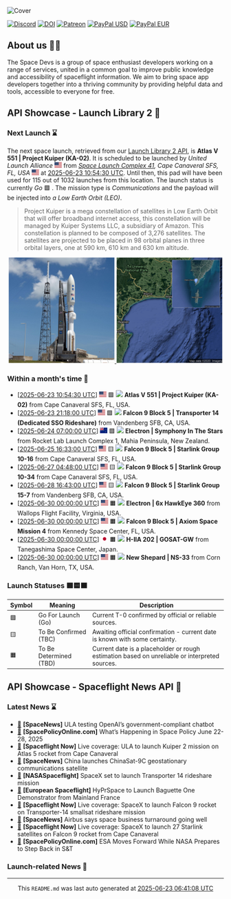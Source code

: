 ![Cover](https://raw.githubusercontent.com/TheSpaceDevs/Tutorials/main/assets/tsd_cover.png)


[![Discord](https://img.shields.io/badge/Discord-%237289DA.svg?style=for-the-badge&logo=discord&logoColor=white)](https://discord.gg/p7ntkNA)
[![DOI](https://img.shields.io/badge/DOI-10.5281/zenodo.15277896-blue.svg?style=for-the-badge)](https://doi.org/10.5281/zenodo.15277896)
[![Patreon](https://img.shields.io/badge/Patreon-F96854?style=for-the-badge&logo=patreon&logoColor=white)](https://www.patreon.com/TheSpaceDevs)
[![PayPal USD](https://img.shields.io/badge/PayPal-00457C?style=for-the-badge&logo=paypal&logoColor=white&label=USD)](https://www.paypal.com/donate/?hosted_button_id=UCPX4EL6E9JFA)
[![PayPal EUR](https://img.shields.io/badge/PayPal-00457C?style=for-the-badge&logo=paypal&logoColor=white&label=EUR)](https://www.paypal.com/donate/?hosted_button_id=5S7MGGWJJBHL6)

## About us 🧑‍🚀
The Space Devs is a group of space enthusiast developers working on a range of
services, united in a common goal to improve public knowledge and accessibility
of spaceflight information. We aim to bring space app developers together into a
thriving community by providing helpful data and tools, accessible to everyone
for free.

## API Showcase - Launch Library 2 🚀

### Next Launch ⌛
The next space launch, retrieved from our
<a href="https://thespacedevs.com/llapi">Launch Library 2 API</a>, is
**Atlas V 551 | Project Kuiper (KA-02)**. It is scheduled to be launched by *United Launch Alliance*
<img width="17" src="https://raw.githubusercontent.com/lipis/flag-icons/main/flags/4x3/us.svg" />
from *<a href="https://en.wikipedia.org/wiki/Cape_Canaveral_Air_Force_Station_Space_Launch_Complex_41">Space Launch Complex 41</a>, Cape Canaveral SFS, FL, USA*
<img width="17" src="https://raw.githubusercontent.com/lipis/flag-icons/main/flags/4x3/us.svg" />
at <a href="https://www.timeanddate.com/worldclock/fixedtime.html?iso=20250623T105430">2025-06-23 10:54:30 UTC</a>.  Until
then, this pad will have been used for 115
out of 1032 launches from this location. The launch status is currently
*Go* 🟩 . The mission type is
*Communications* and the payload will be injected
into *a Low Earth Orbit
(LEO)*.
<br>
<blockquote>
  Project Kuiper is a mega constellation of satellites in Low Earth Orbit that will offer broadband internet access, this constellation will be managed by Kuiper Systems LLC, a subsidiary of Amazon. This constellation is planned to be composed of 3,276 satellites. The satellites are projected to be placed in 98 orbital planes in three orbital layers, one at 590 km, 610 km and 630 km altitude.
</blockquote>

<p float="left" align="center">
  <a href="https://en.wikipedia.org/wiki/Atlas_V?wprov=sfla1" >
    <img alt="launch-image" width="49%" src="/profile/cache/launch_image.png" />
  </a>
  <a href="https://www.google.com/maps?q=28.58341025,-80.58303644" >
    <img alt="pad-location" width="49%" src="/profile/cache/new_pad_image.png"  />
  </a>
</p>

### Within a month's time 📅
- \[<a href="https://www.timeanddate.com/worldclock/fixedtime.html?iso=20250623T105430">2025-06-23 10:54:30 UTC</a>\]  <img width="17" src="https://raw.githubusercontent.com/lipis/flag-icons/main/flags/4x3/us.svg" /> 🟩  <a href="https://www.google.com/calendar/render?action=TEMPLATE&text=Atlas V 551 | Project Kuiper (KA-02)&location=Cape Canaveral SFS, FL, USA&dates=20250623T105430Z%2F20250623T112330Z"><img border="0" width="15" src="https://upload.wikimedia.org/wikipedia/commons/a/a5/Google_Calendar_icon_%282020%29.svg"></a> **Atlas V 551 | Project Kuiper (KA-02)** from Cape Canaveral SFS, FL, USA.
- \[<a href="https://www.timeanddate.com/worldclock/fixedtime.html?iso=20250623T211800">2025-06-23 21:18:00 UTC</a>\]  <img width="17" src="https://raw.githubusercontent.com/lipis/flag-icons/main/flags/4x3/us.svg" /> 🟩  <a href="https://www.google.com/calendar/render?action=TEMPLATE&text=Falcon 9 Block 5 | Transporter 14 (Dedicated SSO Rideshare)&location=Vandenberg SFB, CA, USA&dates=20250623T211800Z%2F20250623T221500Z"><img border="0" width="15" src="https://upload.wikimedia.org/wikipedia/commons/a/a5/Google_Calendar_icon_%282020%29.svg"></a> **Falcon 9 Block 5 | Transporter 14 (Dedicated SSO Rideshare)** from Vandenberg SFB, CA, USA.
- \[<a href="https://www.timeanddate.com/worldclock/fixedtime.html?iso=20250624T070000">2025-06-24 07:00:00 UTC</a>\]  <img width="17" src="https://raw.githubusercontent.com/lipis/flag-icons/main/flags/4x3/nz.svg" /> 🟩  <a href="https://www.google.com/calendar/render?action=TEMPLATE&text=Electron | Symphony In The Stars&location=Rocket Lab Launch Complex 1, Mahia Peninsula, New Zealand&dates=20250624T070000Z%2F20250624T070000Z"><img border="0" width="15" src="https://upload.wikimedia.org/wikipedia/commons/a/a5/Google_Calendar_icon_%282020%29.svg"></a> **Electron | Symphony In The Stars** from Rocket Lab Launch Complex 1, Mahia Peninsula, New Zealand.
- \[<a href="https://www.timeanddate.com/worldclock/fixedtime.html?iso=20250625T163300">2025-06-25 16:33:00 UTC</a>\]  <img width="17" src="https://raw.githubusercontent.com/lipis/flag-icons/main/flags/4x3/us.svg" /> 🟨  <a href="https://www.google.com/calendar/render?action=TEMPLATE&text=Falcon 9 Block 5 | Starlink Group 10-16&location=Cape Canaveral SFS, FL, USA&dates=20250625T163300Z%2F20250625T203300Z"><img border="0" width="15" src="https://upload.wikimedia.org/wikipedia/commons/a/a5/Google_Calendar_icon_%282020%29.svg"></a> **Falcon 9 Block 5 | Starlink Group 10-16** from Cape Canaveral SFS, FL, USA.
- \[<a href="https://www.timeanddate.com/worldclock/fixedtime.html?iso=20250627T044800">2025-06-27 04:48:00 UTC</a>\]  <img width="17" src="https://raw.githubusercontent.com/lipis/flag-icons/main/flags/4x3/us.svg" /> 🟨  <a href="https://www.google.com/calendar/render?action=TEMPLATE&text=Falcon 9 Block 5 | Starlink Group 10-34&location=Cape Canaveral SFS, FL, USA&dates=20250627T044800Z%2F20250627T084800Z"><img border="0" width="15" src="https://upload.wikimedia.org/wikipedia/commons/a/a5/Google_Calendar_icon_%282020%29.svg"></a> **Falcon 9 Block 5 | Starlink Group 10-34** from Cape Canaveral SFS, FL, USA.
- \[<a href="https://www.timeanddate.com/worldclock/fixedtime.html?iso=20250628T164300">2025-06-28 16:43:00 UTC</a>\]  <img width="17" src="https://raw.githubusercontent.com/lipis/flag-icons/main/flags/4x3/us.svg" /> 🟨  <a href="https://www.google.com/calendar/render?action=TEMPLATE&text=Falcon 9 Block 5 | Starlink Group 15-7&location=Vandenberg SFB, CA, USA&dates=20250628T164300Z%2F20250628T204300Z"><img border="0" width="15" src="https://upload.wikimedia.org/wikipedia/commons/a/a5/Google_Calendar_icon_%282020%29.svg"></a> **Falcon 9 Block 5 | Starlink Group 15-7** from Vandenberg SFB, CA, USA.
- \[<a href="https://www.timeanddate.com/worldclock/fixedtime.html?iso=20250630T000000">2025-06-30 00:00:00 UTC</a>\]  <img width="17" src="https://raw.githubusercontent.com/lipis/flag-icons/main/flags/4x3/us.svg" /> 🟧  <a href="https://www.google.com/calendar/render?action=TEMPLATE&text=Electron | 6x HawkEye 360&location=Wallops Flight Facility, Virginia, USA&dates=20250630T000000Z%2F20250630T000000Z"><img border="0" width="15" src="https://upload.wikimedia.org/wikipedia/commons/a/a5/Google_Calendar_icon_%282020%29.svg"></a> **Electron | 6x HawkEye 360** from Wallops Flight Facility, Virginia, USA.
- \[<a href="https://www.timeanddate.com/worldclock/fixedtime.html?iso=20250630T000000">2025-06-30 00:00:00 UTC</a>\]  <img width="17" src="https://raw.githubusercontent.com/lipis/flag-icons/main/flags/4x3/us.svg" /> 🟧  <a href="https://www.google.com/calendar/render?action=TEMPLATE&text=Falcon 9 Block 5 | Axiom Space Mission 4&location=Kennedy Space Center, FL, USA&dates=20250630T000000Z%2F20250630T000000Z"><img border="0" width="15" src="https://upload.wikimedia.org/wikipedia/commons/a/a5/Google_Calendar_icon_%282020%29.svg"></a> **Falcon 9 Block 5 | Axiom Space Mission 4** from Kennedy Space Center, FL, USA.
- \[<a href="https://www.timeanddate.com/worldclock/fixedtime.html?iso=20250630T000000">2025-06-30 00:00:00 UTC</a>\]  <img width="17" src="https://raw.githubusercontent.com/lipis/flag-icons/main/flags/4x3/jp.svg" /> 🟧  <a href="https://www.google.com/calendar/render?action=TEMPLATE&text=H-IIA 202 | GOSAT-GW&location=Tanegashima Space Center, Japan&dates=20250630T000000Z%2F20250630T000000Z"><img border="0" width="15" src="https://upload.wikimedia.org/wikipedia/commons/a/a5/Google_Calendar_icon_%282020%29.svg"></a> **H-IIA 202 | GOSAT-GW** from Tanegashima Space Center, Japan.
- \[<a href="https://www.timeanddate.com/worldclock/fixedtime.html?iso=20250630T000000">2025-06-30 00:00:00 UTC</a>\]  <img width="17" src="https://raw.githubusercontent.com/lipis/flag-icons/main/flags/4x3/us.svg" /> 🟧  <a href="https://www.google.com/calendar/render?action=TEMPLATE&text=New Shepard | NS-33&location=Corn Ranch, Van Horn, TX, USA&dates=20250630T000000Z%2F20250630T000000Z"><img border="0" width="15" src="https://upload.wikimedia.org/wikipedia/commons/a/a5/Google_Calendar_icon_%282020%29.svg"></a> **New Shepard | NS-33** from Corn Ranch, Van Horn, TX, USA.


### Launch Statuses 🟩🟨🟧
<p align="center">
    <table class="tg">
    <thead>
      <tr>
        <th class="tg-0pky">Symbol</th>
        <th class="tg-0pky">Meaning</th>
        <th class="tg-0pky">Description</th>
      </tr>
    </thead>
    <tbody>
      <tr>
        <td class="tg-0pky">🟩</td>
        <td class="tg-0pky">Go For Launch (Go)</td>
        <td class="tg-0pky">Current T-0 confirmed by official or reliable sources.</td>
      </tr>
      <tr>
        <td class="tg-0pky">🟨</td>
        <td class="tg-0pky">To Be Confirmed (TBC)</td>
        <td class="tg-0pky">Awaiting official confirmation - current date is known with some certainty.</td>
      </tr>
      <tr>
        <td class="tg-0pky">🟧</td>
        <td class="tg-0pky">To Be Determined (TBD)</td>
        <td class="tg-0pky">Current date is a placeholder or rough estimation based on unreliable or interpreted sources.</td>
      </tr>
    </tbody>
    </table>
</p>

## API Showcase - Spaceflight News API 📰

### Latest News ⌛
- <a href="https://spacenews.com/ula-testing-openais-government-compliant-chatbot/" >🔗</a> **[SpaceNews]** ULA testing OpenAI’s government-compliant chatbot
- <a href="https://spacepolicyonline.com/news/whats-happening-in-space-policy-june-22-28-2025/" >🔗</a> **[SpacePolicyOnline.com]** What’s Happening in Space Policy June 22-28, 2025
- <a href="https://spaceflightnow.com/2025/06/22/live-coverage-ula-to-launch-kuiper-2-mission-on-atlas-5-rocket-from-cape-canaveral/" >🔗</a> **[Spaceflight Now]** Live coverage: ULA to launch Kuiper 2 mission on Atlas 5 rocket from Cape Canaveral
- <a href="https://spacenews.com/china-launches-chinasat-9c-geostationary-communications-satellite/" >🔗</a> **[SpaceNews]** China launches ChinaSat-9C geostationary communications satellite
- <a href="https://www.nasaspaceflight.com/2025/06/transporter-14/" >🔗</a> **[NASASpaceflight]** SpaceX set to launch Transporter 14 rideshare mission
- <a href="https://europeanspaceflight.com/hyprspace-to-launch-baguette-one-demonstrator-from-mainland-france/" >🔗</a> **[European Spaceflight]** HyPrSpace to Launch Baguette One Demonstrator from Mainland France
- <a href="https://spaceflightnow.com/2025/06/22/live-coverage-spacex-to-launch-falcon-9-rocket-on-transporter-14-smallsat-rideshare-mission/" >🔗</a> **[Spaceflight Now]** Live coverage: SpaceX to launch Falcon 9 rocket on Transporter-14 smallsat rideshare mission
- <a href="https://spacenews.com/airbus-says-space-business-turnaround-going-well/" >🔗</a> **[SpaceNews]** Airbus says space business turnaround going well
- <a href="https://spaceflightnow.com/2025/06/21/live-coverage-spacex-to-launch-27-starlink-satellites-on-falcon-9-rocket-from-cape-canaveral-2/" >🔗</a> **[Spaceflight Now]** Live coverage: SpaceX to launch 27 Starlink satellites on Falcon 9 rocket from Cape Canaveral
- <a href="https://spacepolicyonline.com/news/esa-moves-forward-while-nasa-prepares-to-step-back-in-st/" >🔗</a> **[SpacePolicyOnline.com]** ESA Moves Forward While NASA Prepares to Step Back in S&T


### Launch-related News 🚀



<hr>
  <div align="center">
  This <code>README.md</code> was last auto generated at <a href="https://www.timeanddate.com/worldclock/fixedtime.html?iso=20250623T064108">2025-06-23 06:41:08 UTC</a>
  <br>
  <!-- <a href="https://medium.com/@g.h.garrett" target="_blank">Learn to add space launches to your profile here!</a> -->
</div>